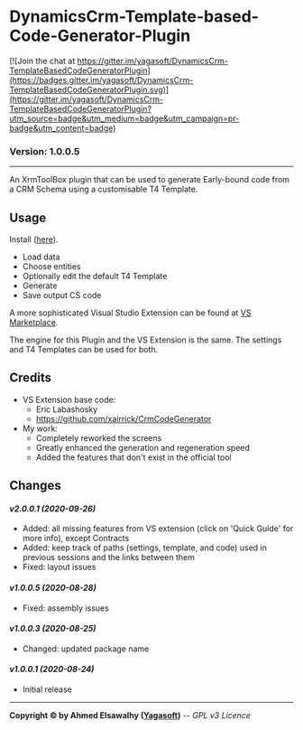 # DynamicsCrm-Template-based-Code-Generator-Plugin

[![Join the chat at https://gitter.im/yagasoft/DynamicsCrm-TemplateBasedCodeGeneratorPlugin](https://badges.gitter.im/yagasoft/DynamicsCrm-TemplateBasedCodeGeneratorPlugin.svg)](https://gitter.im/yagasoft/DynamicsCrm-TemplateBasedCodeGeneratorPlugin?utm_source=badge&utm_medium=badge&utm_campaign=pr-badge&utm_content=badge)

### Version: 1.0.0.5
---

An XrmToolBox plugin that can be used to generate Early-bound code from a CRM Schema using a customisable T4 Template.

## Usage

Install ([here](https://www.xrmtoolbox.com/plugins/plugininfo/?id=45abdb43-f0e5-ea11-bf21-281878877ebf)).

+ Load data
+ Choose entities
+ Optionally edit the default T4 Template
+ Generate
+ Save output CS code

A more sophisticated Visual Studio Extension can be found at [VS Marketplace](https://marketplace.visualstudio.com/items?itemName=Yagasoft.CrmCodeGenerator).

The engine for this Plugin and the VS Extension is the same. The settings and T4 Templates can be used for both.

## Credits

  + VS Extension base code:
	+ Eric Labashosky
	+ https://github.com/xairrick/CrmCodeGenerator
  + My work:
	+ Completely reworked the screens
	+ Greatly enhanced the generation and regeneration speed
	+ Added the features that don't exist in the official tool

## Changes

#### _v2.0.0.1 (2020-09-26)_
+ Added: all missing features from VS extension (click on 'Quick Guide' for more info), except Contracts
+ Added: keep track of paths (settings, template, and code) used in previous sessions and the links between them
+ Fixed: layout issues
#### _v1.0.0.5 (2020-08-28)_
+ Fixed: assembly issues
#### _v1.0.0.3 (2020-08-25)_
+ Changed: updated package name
#### _v1.0.0.1 (2020-08-24)_
+ Initial release

---
**Copyright &copy; by Ahmed Elsawalhy ([Yagasoft](http://yagasoft.com))** -- _GPL v3 Licence_

